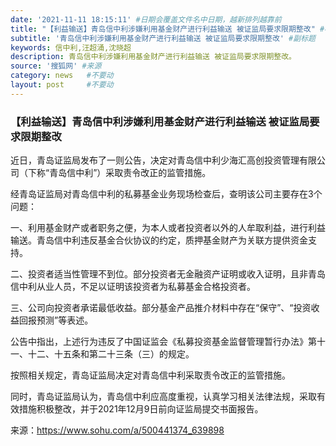```yaml
---
date: '2021-11-11 18:15:11' #日期会覆盖文件名中日期，越新排列越靠前
title: "【利益输送】青岛信中利涉嫌利用基金财产进行利益输送 被证监局要求限期整改" #标题
subtitle: '青岛信中利涉嫌利用基金财产进行利益输送 被证监局要求限期整改' #副标题
keywords: 信中利,汪超涌,沈晓超
description: 青岛信中利涉嫌利用基金财产进行利益输送 被证监局要求限期整改。
source: '搜狐网' #来源
category: news   #不要动
layout: post     #不要动
---
```


### 【利益输送】青岛信中利涉嫌利用基金财产进行利益输送 被证监局要求限期整改

近日，青岛证监局发布了一则公告，决定对青岛信中利少海汇高创投资管理有限公司（下称“青岛信中利”）采取责令改正的监管措施。

经青岛证监局对青岛信中利的私募基金业务现场检查后，查明该公司主要存在3个问题：

一、利用基金财产或者职务之便，为本人或者投资者以外的人牟取利益，进行利益输送。青岛信中利违反基金合伙协议的约定，质押基金财产为关联方提供资金支持。

二、投资者适当性管理不到位。部分投资者无金融资产证明或收入证明，且非青岛信中利从业人员，不足以证明该投资者为私募基金合格投资者。

三、公司向投资者承诺最低收益。部分基金产品推介材料中存在“保守”、“投资收益回报预测”等表述。

公告中指出，上述行为违反了中国证监会《私募投资基金监督管理暂行办法》第十一、十二、十五条和第二十三条（三）的规定。

按照相关规定，青岛证监局决定对青岛信中利采取责令改正的监管措施。

同时，青岛证监局认为，青岛信中利应高度重视，认真学习相关法律法规，采取有效措施积极整改，并于2021年12月9日前向证监局提交书面报告。

来源：https://www.sohu.com/a/500441374_639898
